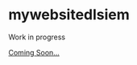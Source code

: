 # mywebsitedlsiem
<p>Work in progress</p>
<p><a href="https://dlsiem.github.io/mywebsitedlsiem/"/>Coming Soon...</p>
